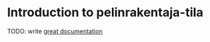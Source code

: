 # Introduction to pelinrakentaja-tila

TODO: write [great documentation](http://jacobian.org/writing/what-to-write/)
